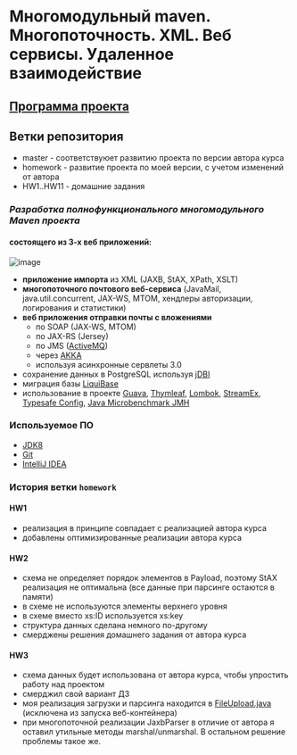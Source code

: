 # Многомодульный maven. Многопоточность. XML. Веб сервисы. Удаленное взаимодействие

## [Программа проекта](Description.md#Программа-проекта-1)

## Ветки репозитория
- master - соответствуюет развитию проекта по версии автора курса
- homework - развитие проекта по моей версии, с учетом изменений от автора
- HW1..HW11 - домашние задания

### _Разработка полнофункционального многомодульного Maven проекта_
#### состоящего из 3-х веб приложений:

![image](https://cloud.githubusercontent.com/assets/13649199/23876457/ab01ff0a-084e-11e7-964f-49c90579fac9.png)

- **приложение импорта** из XML (JAXB, StAX, XPath, XSLT)
- **многопоточного почтового веб-сервиса** (JavaMail, java.util.concurrent, JAX-WS, MTOM, хендлеры авторизации, логирования и статистики) 
- **веб приложения отправки почты с вложениями**
  - по SOAP (JAX-WS, MTOM)
  - по JAX-RS (Jersey)
  - по JMS ([ActiveMQ](http://activemq.apache.org/))
  - через [AKKA](http://akka.io/)
  - используя асинхронные сервлеты 3.0
- сохранение данных в PostgreSQL используя [jDBI](http://jdbi.org/)
- миграция базы [LiquiBase](http://www.liquibase.org/)
- использование в проекте [Guava](https://github.com/google/guava/wiki), [Thymleaf](http://www.thymeleaf.org/), [Lombok](https://projectlombok.org/), [StreamEx](https://github.com/amaembo/streamex), 
[Typesafe Config](https://github.com/typesafehub/config), [Java Microbenchmark JMH](http://openjdk.java.net/projects/code-tools/jmh)

### Используемое ПО
-  <a href="http://www.oracle.com/technetwork/java/javase/downloads/jdk8-downloads-2133151.html">JDK8</a>
-  <a href="http://git-scm.com/downloads">Git</a>
-  <a href="http://www.jetbrains.com/idea/download/index.html">IntelliJ IDEA</a>

### История ветки `homework`

#### HW1
- реализация в принципе совпадает с реализацией автора курса
- добавлены оптимизированные реализации автора курса

#### HW2
- схема не определяет порядок элементов в Payload, поэтому StAX реализация не оптимальна
(все данные при парсинге остаются в памяти)
- в схеме не используются элементы верхнего уровня
- в схеме вместо xs:ID используется xs:key
- структура данных сделана немного по-другому
- смерджены решения домашнего задания от автора курса

#### HW3
- схема данных будет использована от автора курса, чтобы упростить работу над проектом
- смерджил свой вариант ДЗ
- моя реализация загрузки и парсинга находится в [FileUpload.java](web/upload/src/main/java/ru/javaops/masterjava/web/FileUpload.java)
(исключена из запуска веб-контейнера)
- при многопоточной реализации JaxbParser в отличие от автора я оставил утильные методы marshal/unmarshal.
В остальном решение проблемы такое же. 